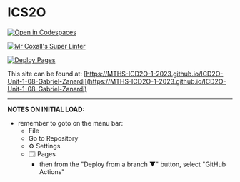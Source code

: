 # ICS2O

[![Open in Codespaces](https://classroom.github.com/assets/launch-codespace-7f7980b617ed060a017424585567c406b6ee15c891e84e1186181d67ecf80aa0.svg)](https://classroom.github.com/open-in-codespaces?assignment_repo_id=14119891)

[![Mr Coxall's Super Linter](https://github.com/MTHS-ICD2O-1-2023/ICD2O-Unit-1-08-Gabriel-Zanardi/workflows/Mr%20Coxall's%20Super%20Linter/badge.svg)](https://github.com/MTHS-ICD2O-1-2023/ICD2O-Unit-1-08-Gabriel-Zanardi/actions)

[![Deploy Pages](https://github.com/MTHS-ICD2O-1-2023/ICD2O-Unit-1-08-Gabriel-Zanardi/workflows/Deploy%20Pages/badge.svg)](https://github.com/MTHS-ICD2O-1-2023/ICD2O-Unit-1-08-Gabriel-Zanardi/actions)

This site can be found at: [https://MTHS-ICD2O-1-2023.github.io/ICD2O-Unit-1-08-Gabriel-Zanardi](https://MTHS-ICD2O-1-2023.github.io/ICD2O-Unit-1-08-Gabriel-Zanardi)

---

**NOTES ON INITIAL LOAD:**
- remember to goto on the menu bar:
  - File
  - Go to Repository
  - ⚙ Settings
  - 🗔 Pages
    - then from the "Deploy from a branch ▼" button, select "GitHub Actions"
